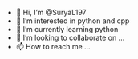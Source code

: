 - 👋 Hi, I’m @SuryaL197
- 👀 I’m interested in python and cpp
- 🌱 I’m currently learning python
- 💞️ I’m looking to collaborate on ...
- 📫 How to reach me ...

<!---
SuryaL197/SuryaL197 is a ✨ special ✨ repository because its `README.md` (this file) appears on your GitHub profile.
You can click the Preview link to take a look at your changes.
--->
